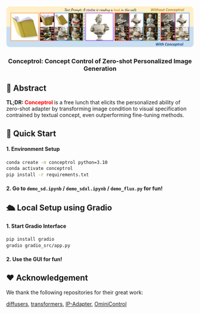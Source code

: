 <p align="center">
  <img src="demo/teaser.png">
</p>

### <div align="center">Conceptrol: Concept Control of Zero-shot Personalized Image Generation<div>

## 📑 Abstract

<b>TL;DR: <font color="red">Conceptrol</font> </b> is a free lunch that elicits the personalized ability of zero-shot adapter by transforming image condition to visual specification contrained by textual concept, even outperforming fine-tuning methods.

## 🚗 Quick Start

#### 1. Environment Setup

``` bash
conda create -n conceptrol python=3.10
conda activate conceptrol
pip install -r requirements.txt
```

#### 2. Go to `demo_sd.ipynb` / `demo_sdxl.ipynb` / `demo_flux.py` for fun!

## 🛳️ Local Setup using Gradio

#### 1. Start Gradio Interface
``` bash
pip install gradio
gradio gradio_src/app.py
```

#### 2. Use the GUI for fun!


## ❤️ Acknowledgement

We thank the following repositories for their great work: 

[diffusers](https://github.com/huggingface/diffusers), 
[transformers](https://github.com/huggingface/transformers), 
[IP-Adapter](https://github.com/tencent-ailab/IP-Adapter), 
[OminiControl](https://github.com/Yuanshi9815/OminiControl)



